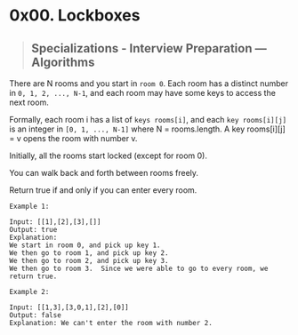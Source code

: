 # 0x00. Lockboxes
> ## Specializations - Interview Preparation ― Algorithms

There are N rooms and you start in ```room 0```.  Each room has a distinct number in ```0, 1, 2, ..., N-1```, and each room may have some keys to access the next room. 

Formally, each room i has a list of ```keys rooms[i]```, and each ```key rooms[i][j]``` is an integer in ```[0, 1, ..., N-1]``` where N = rooms.length.  A key rooms[i][j] = v opens the room with number v.

Initially, all the rooms start locked (except for room 0). 

You can walk back and forth between rooms freely.

Return true if and only if you can enter every room.

```
Example 1:

Input: [[1],[2],[3],[]]
Output: true
Explanation:  
We start in room 0, and pick up key 1.
We then go to room 1, and pick up key 2.
We then go to room 2, and pick up key 3.
We then go to room 3.  Since we were able to go to every room, we return true.
```
```
Example 2:

Input: [[1,3],[3,0,1],[2],[0]]
Output: false
Explanation: We can't enter the room with number 2.
```
